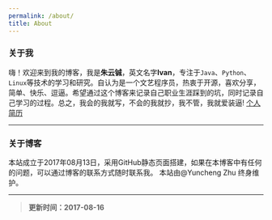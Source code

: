 ```yaml
---
permalink: /about/
title: About
---
```

### 关于我
嗨！欢迎来到我的博客，我是**朱云铖**，英文名字**Ivan**，专注于`Java`、`Python`、`Linux`等技术的学习和研究。自认为是一个文艺程序员，热衷于开源，喜欢分享，简单、快乐、逗逼。希望通过这个博客来记录自己职业生涯踩到的坑，同时记录自己学习的过程。总之，我会的我就写，不会的我就抄，我不管，我就爱装逼!
[个人简历](http://cv.qiaobutang.com/r/59a11a2f0cf2de45167b05ae)
- - -
### 关于博客
本站成立于2017年08月13日，采用GitHub静态页面搭建，如果在本博客中有任何的问题，可以通过博客的联系方式随时联系我。
本站由@Yuncheng Zhu 终身维护。
- - -
>**更新时间：2017-08-16**
